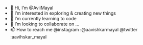 - 👋 Hi, I’m @AviiMayal
- 👀 I’m interested in exploring & creating new things
- 🌱 I’m currently learning to code
- 💞️ I’m looking to collaborate on ...
- 📫 How to reach me @instagram :@aavishkarmayal @twitter :aavihskar_mayal

<!---
AviiMayal/AviiMayal is a ✨ special ✨ repository because its `README.md` (this file) appears on your GitHub profile.
You can click the Preview link to take a look at your changes.
--->
